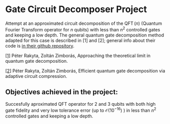 # Gate Circuit Decomposer Project
Attempt at an approximated circuit decomposition of the $\operatorname{QFT}(n)$ (Quantum Fourier Transform operator for $n$ qubits) with less than $n^2$ controlled gates and keeping a low depth. The general quantum gate decomposition method adapted for this case is described in [1] and [2]; general info about their code is [in their github repository](https://github.com/rakytap/sequential-quantum-gate-decomposer).
 
[[1]](https://arxiv.org/abs/2109.06770) Péter Rakyta, Zoltán Zimborás, Approaching the theoretical limit in quantum gate decomposition.

[[2]](https://arxiv.org/abs/2203.04426) Péter Rakyta, Zoltán Zimborás, Efficient quantum gate decomposition via adaptive circuit compression.
 
## Objectives achieved in the project:
Succesfully aproximated QFT operator for 2 and 3 qubits with both high gate fidelity and very low tolerance error (up to $\mathcal{O}(10^{-16})$ ) in less than $n^2$ controlled gates and keeping a low depth.
